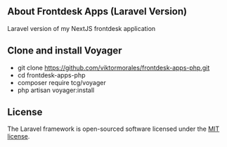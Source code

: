 ## About Frontdesk Apps (Laravel Version)

Laravel version of my NextJS frontdesk application

## Clone and install Voyager

- git clone https://github.com/viktormorales/frontdesk-apps-php.git
- cd frontdesk-apps-php
- composer require tcg/voyager
- php artisan voyager:install

## License

The Laravel framework is open-sourced software licensed under the [MIT license](https://opensource.org/licenses/MIT).
